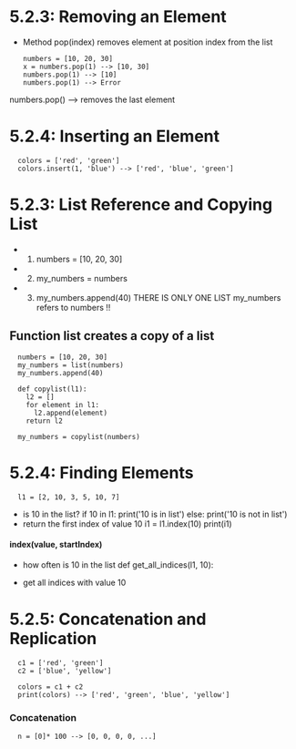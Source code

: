 # 5.2.3: Removing an Element
* Method pop(index) removes element at position index from the list

      numbers = [10, 20, 30]
      x = numbers.pop(1) --> [10, 30]
      numbers.pop(1) --> [10]
      numbers.pop(1) --> Error
numbers.pop() --> removes the last element

# 5.2.4: Inserting an Element
      colors = ['red', 'green']
      colors.insert(1, 'blue') --> ['red', 'blue', 'green']

# 5.2.3: List Reference and Copying List
* 1) numbers = [10, 20, 30]
* 2) my_numbers = numbers
* 3) my_numbers.append(40)
      THERE IS ONLY ONE LIST
      my_numbers refers to numbers !!

## Function list creates a copy of a list
      numbers = [10, 20, 30]
      my_numbers = list(numbers)
      my_numbers.append(40)

      def copylist(l1):
        l2 = []
        for element in l1:
          l2.append(element)
        return l2

      my_numbers = copylist(numbers)

# 5.2.4: Finding Elements
      l1 = [2, 10, 3, 5, 10, 7]
* is 10 in the list?
      if 10 in l1:
        print('10 is in list')
      else:
        print('10 is not in list')    
* return the first index of value 10
      i1 = l1.index(10)
      print(i1)

#### index(value, startIndex)
* how often is 10 in the list
      def get_all_indices(l1, 10):

* get all indices with value 10

# 5.2.5: Concatenation and Replication
      c1 = ['red', 'green']
      c2 = ['blue', 'yellow']

      colors = c1 + c2
      print(colors) --> ['red', 'green', 'blue', 'yellow']

### Concatenation
      n = [0]* 100 --> [0, 0, 0, 0, ...]
